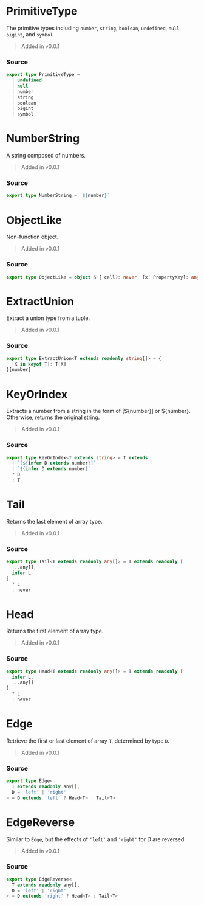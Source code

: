 # PrimitiveType
      
The primitive types including `number`, `string`, `boolean`, `undefined`, `null`, `bigint`, and `symbol`

> Added in v0.0.1



### Source

```typescript
export type PrimitiveType =
  | undefined
  | null
  | number
  | string
  | boolean
  | bigint
  | symbol


```
# NumberString
      
A string composed of numbers.

> Added in v0.0.1



### Source

```typescript
export type NumberString = `${number}`


```
# ObjectLike
      
Non-function object.

> Added in v0.0.1



### Source

```typescript
export type ObjectLike = object & { call?: never; [x: PropertyKey]: any }

```
# ExtractUnion
      
Extract a union type from a tuple.

> Added in v0.0.1



### Source

```typescript
export type ExtractUnion<T extends readonly string[]> = {
  [K in keyof T]: T[K]
}[number]


```
# KeyOrIndex
      
Extracts a number from a string in the form of [${number}] or ${number}. Otherwise, returns the original string.

> Added in v0.0.1



### Source

```typescript
export type KeyOrIndex<T extends string> = T extends
  | `[${infer D extends number}]`
  | `${infer D extends number}`
  ? D
  : T


```
# Tail
      
Returns the last element of array type.

> Added in v0.0.1



### Source

```typescript
export type Tail<T extends readonly any[]> = T extends readonly [
  ...any[],
  infer L
]
  ? L
  : never


```
# Head
      
Returns the first element of array type.

> Added in v0.0.1



### Source

```typescript
export type Head<T extends readonly any[]> = T extends readonly [
  infer L,
  ...any[]
]
  ? L
  : never


```
# Edge
      
Retrieve the first or last element of array `T`, determined by type `D`.

> Added in v0.0.1



### Source

```typescript
export type Edge<
  T extends readonly any[],
  D = 'left' | 'right'
> = D extends 'left' ? Head<T> : Tail<T>


```
# EdgeReverse
      
Similar to `Edge`, but the effects of `'left'` and `'right'` for D are reversed.

> Added in v0.0.1



### Source

```typescript
export type EdgeReverse<
  T extends readonly any[],
  D = 'left' | 'right'
> = D extends 'right' ? Head<T> : Tail<T>

```